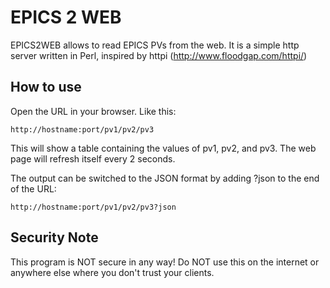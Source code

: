 EPICS 2 WEB
===========

EPICS2WEB allows to read EPICS PVs from the web.
It is a simple http server written in Perl, inspired by httpi (http://www.floodgap.com/httpi/)

How to use
----------
Open the URL in your browser. Like this:

	http://hostname:port/pv1/pv2/pv3

This will show a table containing the values of pv1, pv2, and pv3.
The web page will refresh itself every 2 seconds.

The output can be switched to the JSON format by adding ?json to the end of the URL:

	http://hostname:port/pv1/pv2/pv3?json


Security Note
-------------
This program is NOT secure in any way!
Do NOT use this on the internet or anywhere else where you
don't trust your clients.
